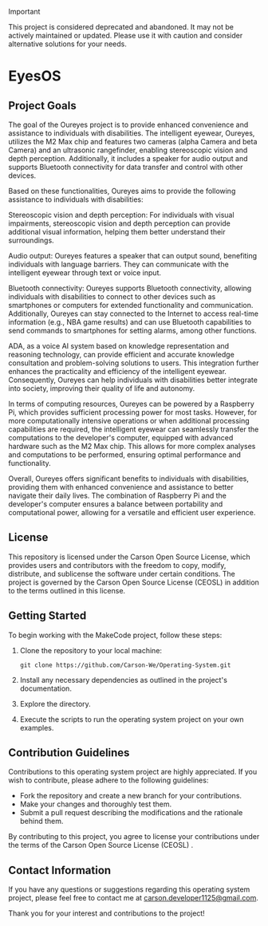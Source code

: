 > [!IMPORTANT]
> This project is considered deprecated and abandoned. It may not be actively maintained or updated. Please use it with caution and consider alternative solutions for your needs.

# EyesOS

## Project Goals

The goal of the Oureyes project is to provide enhanced convenience and assistance to individuals with disabilities. The intelligent eyewear, Oureyes, utilizes the M2 Max chip and features two cameras (alpha Camera and beta Camera) and an ultrasonic rangefinder, enabling stereoscopic vision and depth perception. Additionally, it includes a speaker for audio output and supports Bluetooth connectivity for data transfer and control with other devices.

Based on these functionalities, Oureyes aims to provide the following assistance to individuals with disabilities:

Stereoscopic vision and depth perception: For individuals with visual impairments, stereoscopic vision and depth perception can provide additional visual information, helping them better understand their surroundings.

Audio output: Oureyes features a speaker that can output sound, benefiting individuals with language barriers. They can communicate with the intelligent eyewear through text or voice input.

Bluetooth connectivity: Oureyes supports Bluetooth connectivity, allowing individuals with disabilities to connect to other devices such as smartphones or computers for extended functionality and communication. Additionally, Oureyes can stay connected to the Internet to access real-time information (e.g., NBA game results) and can use Bluetooth capabilities to send commands to smartphones for setting alarms, among other functions.

ADA, as a voice AI system based on knowledge representation and reasoning technology, can provide efficient and accurate knowledge consultation and problem-solving solutions to users. This integration further enhances the practicality and efficiency of the intelligent eyewear. Consequently, Oureyes can help individuals with disabilities better integrate into society, improving their quality of life and autonomy.

In terms of computing resources, Oureyes can be powered by a Raspberry Pi, which provides sufficient processing power for most tasks. However, for more computationally intensive operations or when additional processing capabilities are required, the intelligent eyewear can seamlessly transfer the computations to the developer's computer, equipped with advanced hardware such as the M2 Max chip. This allows for more complex analyses and computations to be performed, ensuring optimal performance and functionality.

Overall, Oureyes offers significant benefits to individuals with disabilities, providing them with enhanced convenience and assistance to better navigate their daily lives. The combination of Raspberry Pi and the developer's computer ensures a balance between portability and computational power, allowing for a versatile and efficient user experience.

## License

This repository is licensed under the Carson Open Source License, which provides users and contributors with the freedom to copy, modify, distribute, and sublicense the software under certain conditions. The project is governed by the Carson Open Source License (CEOSL)  in addition to the terms outlined in this license.

## Getting Started

To begin working with the MakeCode project, follow these steps:

1. Clone the repository to your local machine:

   `
   git clone https://github.com/Carson-We/Operating-System.git
   `

2. Install any necessary dependencies as outlined in the project's documentation.

3. Explore the directory.

4. Execute the scripts to run the operating system project on your own examples.

## Contribution Guidelines

Contributions to this operating system project are highly appreciated. If you wish to contribute, please adhere to the following guidelines:

- Fork the repository and create a new branch for your contributions.
- Make your changes and thoroughly test them.
- Submit a pull request describing the modifications and the rationale behind them.

By contributing to this project, you agree to license your contributions under the terms of the Carson Open Source License (CEOSL) .

## Contact Information

If you have any questions or suggestions regarding this operating system project, please feel free to contact me at [carson.developer1125@gmail.com](mailto:carson.developer1125@gmail.com).

Thank you for your interest and contributions to the project!
